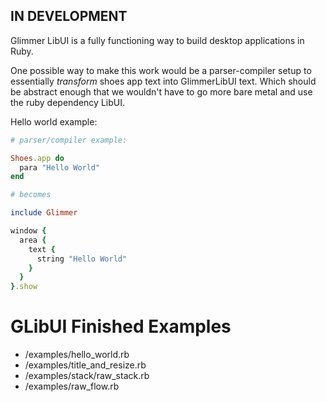 ## IN DEVELOPMENT

Glimmer LibUI is a fully functioning way to build desktop applications in Ruby.

One possible way to make this work would be a parser-compiler setup to essentially _transform_ shoes app text into GlimmerLibUI text. Which should be abstract enough that we wouldn't have to go more bare metal and use the ruby dependency LibUI.

Hello world example:

```ruby
# parser/compiler example:

Shoes.app do
  para "Hello World"
end

# becomes

include Glimmer

window {
  area {
    text {
      string "Hello World"
    }
  }
}.show
```

# GLibUI Finished Examples

* /examples/hello_world.rb
* /examples/title_and_resize.rb
* /examples/stack/raw_stack.rb
* /examples/raw_flow.rb
